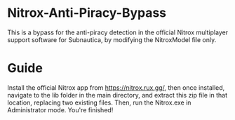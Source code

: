 # Nitrox-Anti-Piracy-Bypass
This is a bypass for the anti-piracy detection in the official Nitrox multiplayer support software for Subnautica, by modifying the NitroxModel file only. 

# Guide
Install the official Nitrox app from https://nitrox.rux.gg/, then once installed, navigate to the lib folder in the main directory, and extract this zip file in that location, replacing two existing files.
Then, run the Nitrox.exe in Administrator mode. 
You're finished!
